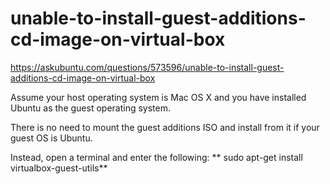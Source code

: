 # unable-to-install-guest-additions-cd-image-on-virtual-box
https://askubuntu.com/questions/573596/unable-to-install-guest-additions-cd-image-on-virtual-box

Assume your host operating system is Mac OS X and you have installed Ubuntu as the guest operating system.

There is no need to mount the guest additions ISO and install from it if your guest OS is Ubuntu.

Instead, open a terminal and enter the following:
**  sudo apt-get install virtualbox-guest-utils**
